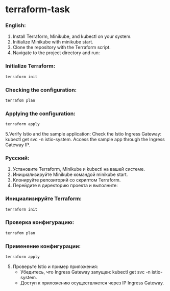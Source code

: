 # terraform-task
### English:

1. Install Terraform, Minikube, and kubectl on your system.
2. Initialize Minikube with minikube start.
3. Clone the repository with the Terraform script.
4. Navigate to the project directory and run:

### Initialize **Terraform**:
```bash 
terraform init
```
### Checking the configuration:
```bash
terrafom plan
```
### Applying the configuration:
```bash
terraform apply
```
5.Verify Istio and the sample application:
    Check the Istio Ingress Gateway: kubectl get svc -n istio-system.
    Access the sample app through the Ingress Gateway IP.

### Русский:

1. Установите Terraform, Minikube и kubectl на вашей системе.
2. Инициализируйте Minikube командой minikube start.
3. Клонируйте репозиторий со скриптом Terraform.
4. Перейдите в директорию проекта и выполните:
### Инициализируйте **Terraform**:
```bash 
terraform init
```
### Проверка конфигурацию:
```bash
terrafom plan
``` 
### Применение конфигурации:
```bash
terraform apply
```
5. Проверьте Istio и пример приложения:
      - Убедитесь, что Ingress Gateway запущен: kubectl get svc -n istio-system.
      -  Доступ к приложению осуществляется через IP Ingress Gateway.    